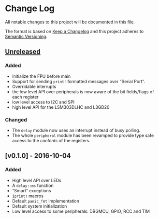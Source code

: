 # Change Log

All notable changes to this project will be documented in this file.

The format is based on [Keep a Changelog](http://keepachangelog.com/)
and this project adheres to [Semantic Versioning](http://semver.org/).

## [Unreleased]

### Added

- Initialize the FPU before main
- Support for sending `print!` formatted messages over "Serial Port".
- Overridable interrupts
- the low level API over peripherals is now aware of the bit fields/flags of each register
- low level access to I2C and SPI
- high level API for the LSM303DLHC and L3GD20

### Changed

- The `delay` module now uses an interrupt instead of busy polling.
- The whole `peripheral` module has been revamped to provide type safe access to the *contents* of
  the registers.

## [v0.1.0] - 2016-10-04

### Added

- High level API over LEDs
- A `delay::ms` function
- "Smart" exceptions
- `iprint!` macros
- Default `panic_fmt` implementation
- Default system initialization
- Low level access to some peripherals: DBGMCU, GPIO, RCC and TIM

[Unreleased]: https://github.com/japaric/rustc-cfg/compare/v0.1.0...HEAD
